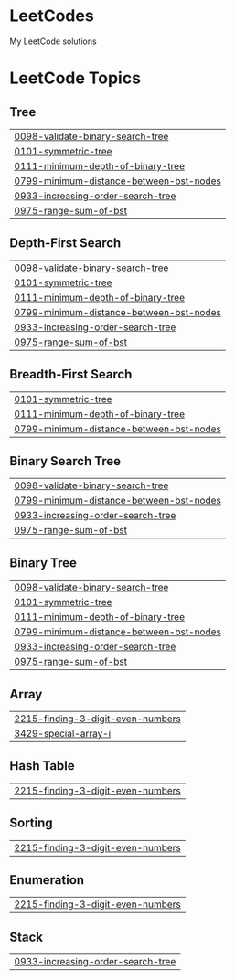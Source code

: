 # LeetCodes
My LeetCode solutions

<!---LeetCode Topics Start-->
# LeetCode Topics
## Tree
|  |
| ------- |
| [0098-validate-binary-search-tree](https://github.com/RockSoda/LeetCodes/tree/master/0098-validate-binary-search-tree) |
| [0101-symmetric-tree](https://github.com/RockSoda/LeetCodes/tree/master/0101-symmetric-tree) |
| [0111-minimum-depth-of-binary-tree](https://github.com/RockSoda/LeetCodes/tree/master/0111-minimum-depth-of-binary-tree) |
| [0799-minimum-distance-between-bst-nodes](https://github.com/RockSoda/LeetCodes/tree/master/0799-minimum-distance-between-bst-nodes) |
| [0933-increasing-order-search-tree](https://github.com/RockSoda/LeetCodes/tree/master/0933-increasing-order-search-tree) |
| [0975-range-sum-of-bst](https://github.com/RockSoda/LeetCodes/tree/master/0975-range-sum-of-bst) |
## Depth-First Search
|  |
| ------- |
| [0098-validate-binary-search-tree](https://github.com/RockSoda/LeetCodes/tree/master/0098-validate-binary-search-tree) |
| [0101-symmetric-tree](https://github.com/RockSoda/LeetCodes/tree/master/0101-symmetric-tree) |
| [0111-minimum-depth-of-binary-tree](https://github.com/RockSoda/LeetCodes/tree/master/0111-minimum-depth-of-binary-tree) |
| [0799-minimum-distance-between-bst-nodes](https://github.com/RockSoda/LeetCodes/tree/master/0799-minimum-distance-between-bst-nodes) |
| [0933-increasing-order-search-tree](https://github.com/RockSoda/LeetCodes/tree/master/0933-increasing-order-search-tree) |
| [0975-range-sum-of-bst](https://github.com/RockSoda/LeetCodes/tree/master/0975-range-sum-of-bst) |
## Breadth-First Search
|  |
| ------- |
| [0101-symmetric-tree](https://github.com/RockSoda/LeetCodes/tree/master/0101-symmetric-tree) |
| [0111-minimum-depth-of-binary-tree](https://github.com/RockSoda/LeetCodes/tree/master/0111-minimum-depth-of-binary-tree) |
| [0799-minimum-distance-between-bst-nodes](https://github.com/RockSoda/LeetCodes/tree/master/0799-minimum-distance-between-bst-nodes) |
## Binary Search Tree
|  |
| ------- |
| [0098-validate-binary-search-tree](https://github.com/RockSoda/LeetCodes/tree/master/0098-validate-binary-search-tree) |
| [0799-minimum-distance-between-bst-nodes](https://github.com/RockSoda/LeetCodes/tree/master/0799-minimum-distance-between-bst-nodes) |
| [0933-increasing-order-search-tree](https://github.com/RockSoda/LeetCodes/tree/master/0933-increasing-order-search-tree) |
| [0975-range-sum-of-bst](https://github.com/RockSoda/LeetCodes/tree/master/0975-range-sum-of-bst) |
## Binary Tree
|  |
| ------- |
| [0098-validate-binary-search-tree](https://github.com/RockSoda/LeetCodes/tree/master/0098-validate-binary-search-tree) |
| [0101-symmetric-tree](https://github.com/RockSoda/LeetCodes/tree/master/0101-symmetric-tree) |
| [0111-minimum-depth-of-binary-tree](https://github.com/RockSoda/LeetCodes/tree/master/0111-minimum-depth-of-binary-tree) |
| [0799-minimum-distance-between-bst-nodes](https://github.com/RockSoda/LeetCodes/tree/master/0799-minimum-distance-between-bst-nodes) |
| [0933-increasing-order-search-tree](https://github.com/RockSoda/LeetCodes/tree/master/0933-increasing-order-search-tree) |
| [0975-range-sum-of-bst](https://github.com/RockSoda/LeetCodes/tree/master/0975-range-sum-of-bst) |
## Array
|  |
| ------- |
| [2215-finding-3-digit-even-numbers](https://github.com/RockSoda/LeetCodes/tree/master/2215-finding-3-digit-even-numbers) |
| [3429-special-array-i](https://github.com/RockSoda/LeetCodes/tree/master/3429-special-array-i) |
## Hash Table
|  |
| ------- |
| [2215-finding-3-digit-even-numbers](https://github.com/RockSoda/LeetCodes/tree/master/2215-finding-3-digit-even-numbers) |
## Sorting
|  |
| ------- |
| [2215-finding-3-digit-even-numbers](https://github.com/RockSoda/LeetCodes/tree/master/2215-finding-3-digit-even-numbers) |
## Enumeration
|  |
| ------- |
| [2215-finding-3-digit-even-numbers](https://github.com/RockSoda/LeetCodes/tree/master/2215-finding-3-digit-even-numbers) |
## Stack
|  |
| ------- |
| [0933-increasing-order-search-tree](https://github.com/RockSoda/LeetCodes/tree/master/0933-increasing-order-search-tree) |
<!---LeetCode Topics End-->